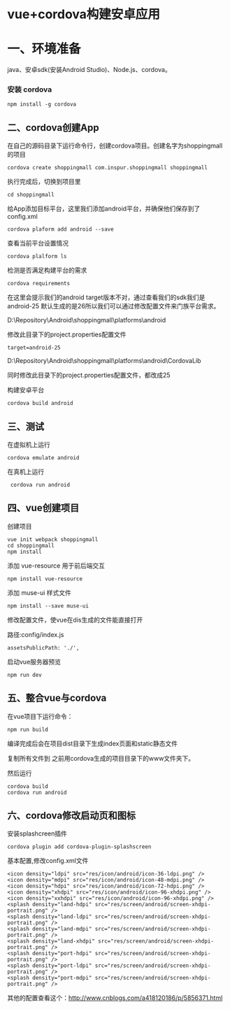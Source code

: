 # vue+cordova构建安卓应用 

# 一、环境准备

java、安卓sdk(安装Android Studio)、Node.js、cordova。

### 安装 cordova

```
npm install -g cordova
```

## 二、cordova创建App 

在自己的源码目录下运行命令行，创建cordova项目。创建名字为shoppingmall的项目

```\\
cordova create shoppingmall com.inspur.shoppingmall shoppingmall
```

执行完成后，切换到项目里

```
cd shoppingmall
```

给App添加目标平台，这里我们添加android平台，并确保他们保存到了config.xml

```
cordova plaform add android --save
```

查看当前平台设置情况

```
cordova plalform ls
```

检测是否满足构建平台的需求

```
cordova requirements
```

在这里会提示我们的android target版本不对，通过查看我们的sdk我们是 android-25 默认生成的是26所以我们可以通过修改配置文件来门族平台需求。

D:\Repository\Android\shoppingmall\platforms\android

修改此目录下的project.properties配置文件

```
target=android-25
```

D:\Repository\Android\shoppingmall\platforms\android\CordovaLib

同时修改此目录下的project.properties配置文件，都改成25

构建安卓平台

```
cordova build android
```

## 三、测试 

在虚拟机上运行

```
cordova emulate android
```

在真机上运行

```
 cordova run android
```

## 四、vue创建项目 

创建项目

```
vue init webpack shoppingmall
cd shoppingmall
npm install
```

添加 vue-resource 用于前后端交互

```
npm install vue-resource
```

添加 muse-ui 样式文件

```
npm install --save muse-ui
```

修改配置文件，使vue在dis生成的文件能直接打开

路径:config/index.js

```
assetsPublicPath: './',
```

启动vue服务器预览

```
npm run dev
```



## 五、整合vue与cordova 

在vue项目下运行命令：

```
npm run build
```

编译完成后会在项目dist目录下生成index页面和static静态文件

复制所有文件到 之前用cordova生成的项目目录下的www文件夹下。

然后运行

```
cordova build
cordova run android
```

## 六、cordova修改启动页和图标 

安装splashcreen插件

```
cordova plugin add cordova-plugin-splashscreen
```

基本配置,修改config.xml文件

    <icon density="ldpi" src="res/icon/android/icon-36-ldpi.png" />
    <icon density="mdpi" src="res/icon/android/icon-48-mdpi.png" />
    <icon density="hdpi" src="res/icon/android/icon-72-hdpi.png" />
    <icon density="xhdpi" src="res/icon/android/icon-96-xhdpi.png" />
    <icon density="xxhdpi" src="res/icon/android/icon-96-xhdpi.png" />
    <splash density="land-hdpi" src="res/screen/android/screen-xhdpi-portrait.png" />
    <splash density="land-ldpi" src="res/screen/android/screen-xhdpi-portrait.png" />
    <splash density="land-mdpi" src="res/screen/android/screen-xhdpi-portrait.png" />
    <splash density="land-xhdpi" src="res/screen/android/screen-xhdpi-portrait.png" />
    <splash density="port-hdpi" src="res/screen/android/screen-xhdpi-portrait.png" />
    <splash density="port-ldpi" src="res/screen/android/screen-xhdpi-portrait.png" />
    <splash density="port-mdpi" src="res/screen/android/screen-xhdpi-portrait.png" />
其他的配置查看这个：http://www.cnblogs.com/a418120186/p/5856371.html